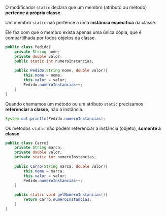 O modificador `static` declara que um membro (atributo ou método) **pertence à própria classe**.

Um membro `static` não pertence a uma **instância especifica** da classe.

Ele faz com que o membro exista apenas uma única cópia, que é compartilhada por todos objetos da classe.

```Java
public class Pedido{
	private String nome;
	private double valor;
	public static int numeroInstancias;
	
	public Pedido(String nome, double valor){
		this.nome = nome;
		this.valor = valor;
		Pedido.numeroInstancias++;
	}
}
```

Quando chamamos um método ou um atributo `static` precisamos **referenciar a classe**, não a instância.

```Java
System.out.println(Pedido.numeroInstancias);
```

Os métodos `static` não podem referenciar a instância (objeto), **somente a classe**.

```Java
public class Carro{
	private String marca;
	private double valor;
	private static int numeroInstancias;
	
	public Carro(String marca, double valor){
		this.nome = marca;
		this.valor = valor;
		Pedido.numeroInstancias++;
	}
	
	public static void getNumeroInstancias(){
		return Carro.numeroInstancias;
	}
}
```